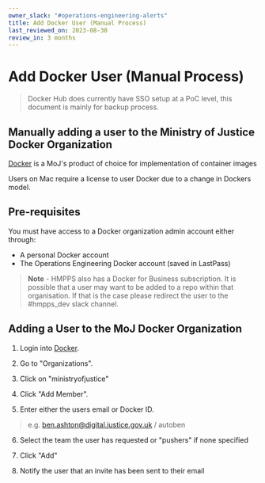 ```yaml
---
owner_slack: "#operations-engineering-alerts"
title: Add Docker User (Manual Process)
last_reviewed_on: 2023-08-30
review_in: 3 months
---
```


# Add Docker User (Manual Process)

> Docker Hub does currently have SSO setup at a PoC level, this document is mainly for backup process.

## Manually adding a user to the Ministry of Justice Docker Organization

[Docker](https://www.docker.com) is a MoJ's product of choice for implementation of container images

Users on Mac require a license to user Docker due to a change in Dockers model.

## Pre-requisites

You must have access to a Docker organization admin account either through:

* A personal Docker account
* The Operations Engineering Docker account (saved in LastPass)

> **Note** - HMPPS also has a Docker for Business subscription. It is possible that a user may want to be added to a repo within that organisation. If that is the case please redirect the user to the #hmpps_dev slack channel.

## Adding a User to the MoJ Docker Organization

1. Login into [Docker](https://www.docker.com).

2. Go to "Organizations".

3. Click on "ministryofjustice"

4. Click "Add Member".

5. Enter either the users email or Docker ID.

> e.g. <ben.ashton@digital.justice.gov.uk> / autoben

6. Select the team the user has requested or "pushers" if none specified

7. Click "Add"

8. Notify the user that an invite has been sent to their email
